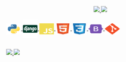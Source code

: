 

<div align="center">
  <a href="https://github.com/fgsj0203">
  <img height="180em" src="https://github-readme-stats.vercel.app/api?username=fgsj0203&show_icons=true&theme=yeblu&include_all_commits=true&count_private=true"/>
  <img height="180em" src="https://github-readme-stats.vercel.app/api/top-langs/?username=fgsj0203&layout=compact&langs_count=7&theme=yeblu"/>
</div>
<div style="display: inline_block"><br>
  <img align="center" alt="fgsj0203-Python" height="30" width="40" src="https://raw.githubusercontent.com/devicons/devicon/master/icons/python/python-original.svg">
  <img align="center" alt="fgsj0203-CSS" height="50" width="40" src="https://raw.githubusercontent.com/devicons/devicon/master/icons/django/django-original.svg">
  <img align="center" alt="fgsj0203-Js" height="30" width="40" src="https://raw.githubusercontent.com/devicons/devicon/master/icons/javascript/javascript-plain.svg">
  <img align="center" alt="fgsj0203-HTML" height="30" width="40" src="https://raw.githubusercontent.com/devicons/devicon/master/icons/html5/html5-original.svg">
  <img align="center" alt="fgsj0203-CSS" height="30" width="40" src="https://raw.githubusercontent.com/devicons/devicon/master/icons/css3/css3-original.svg">
  <img align="center" alt="fgsj0203-CSS" height="30" width="40" src="https://raw.githubusercontent.com/devicons/devicon/master/icons/bootstrap/bootstrap-plain.svg">
  <img align="center" alt="fgsj0203-CSS" height="30" width="40" src="https://raw.githubusercontent.com/devicons/devicon/master/icons/git/git-original.svg">
</div>

##
<div> 
  <a href="https://twitter.com/Francis07104872" target="_blank"><img src=https://img.shields.io/badge/Twitter-1DA1F2?style=for-the-badge&logo=twitter&logoColor=white </a>
  <a href="https://www.linkedin.com/in/francisco-junior-1719a6b2/" target="_blank"><img src="https://img.shields.io/badge/-LinkedIn-%230077B5?style=for-the-badge&logo=linkedin&logoColor=white" target="_blank"></a> 
</div>
